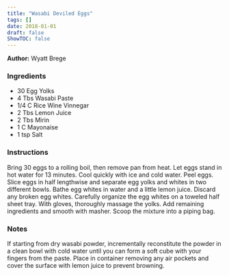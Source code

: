 ```yaml
---
title: "Wasabi Deviled Eggs"
tags: []
date: 2018-01-01
draft: false
ShowTOC: false
---
```


**Author:** Wyatt Brege



### Ingredients

-   30 Egg Yolks
-   4 Tbs Wasabi Paste
-   1/4 C Rice Wine Vinnegar
-   2 Tbs Lemon Juice
-   2 Tbs Mirin
-   1 C Mayonaise
-   1 tsp Salt

### Instructions 

Bring 30 eggs to a rolling boil, then remove pan from heat.
Let eggs stand in hot water for 13 minutes.
Cool quickly with ice and cold water.
Peel eggs.
Slice eggs in half lengthwise and separate egg yolks and whites in two
different bowls.
Bathe egg whites in water and a little lemon juice. Discard any broken
egg whites.
Carefully organize the egg whites on a toweled half sheet tray.
With gloves, thoroughly massage the yolks.
Add remaining ingredients and smooth with masher.
Scoop the mixture into a piping bag.

### Notes 

If starting from dry wasabi powder, incrementally reconstitute the
powder in a clean bowl with cold water until you can form a soft cube
with your fingers from the paste. Place in container removing any air
pockets and cover the surface with lemon juice to prevent browning.
